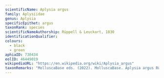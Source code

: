 ```yaml
---
scientificName: Aplysia argus
family: Aplysiidae
genus: Aplysia
specificEpithet: argus
taxonRank: species
scientificNameAuthorship: Rüppell & Leuckart, 1830
identificationQualifier: 
colours:
  - black
  - green
aphiaID: 730434
eolID: 46449019
wikipediaURL: "https://en.wikipedia.org/wiki/Aplysia_argus"
taxonRemarks: "MolluscaBase eds. (2022). MolluscaBase. Aplysia argus Rüppell & Leuckart, 1830. Accessed through: World Register of Marine Species at: https://www.marinespecies.org/aphia.php?p=taxdetails&id=730434 on 2022-02-27"
---
```

